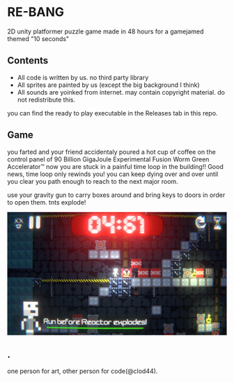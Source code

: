 # RE-BANG
2D unity platformer puzzle game made in 48 hours for a gamejamed themed "10 seconds"

## Contents
 - All code is written by us. no third party library
 - All sprites are painted by us (except the big background I think)
 - All sounds are yoinked from internet. may contain copyright material. do not redistribute this.

you can find the ready to play executable in the Releases tab in this repo.

## Game
you farted and your friend accidentaly poured a hot cup of coffee on the control panel of 90 Billion GigaJoule Experimental Fusion Worm Green Accelerator™️ now you are stuck in a painful time loop in the building!! Good news, time loop only rewinds you! you can keep dying over and over until you clear you path enough to reach to the next major room.

use your gravity gun to carry boxes around and bring keys to doors in order to open them. tnts explode!


![screenshot](screenshot.png)

## .
one person for art, other person for code(@clod44).
